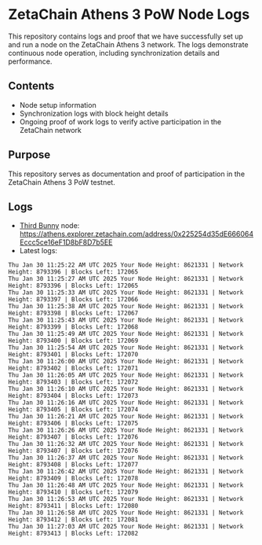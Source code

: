 # ZetaChain Athens 3 PoW Node Logs
This repository contains logs and proof that we have successfully set up and run a node on the ZetaChain Athens 3 network. The logs demonstrate continuous node operation, including synchronization details and performance.

## Contents
- Node setup information
- Synchronization logs with block height details
- Ongoing proof of work logs to verify active participation in the ZetaChain network

## Purpose
This repository serves as documentation and proof of participation in the ZetaChain Athens 3 PoW testnet.

## Logs

- [Third Bunny](https://thirdbunny.xyz/) node: https://athens.explorer.zetachain.com/address/0x225254d35dE666064Eccc5ce16eF1D8bF8D7b5EE
- Latest logs:
```
Thu Jan 30 11:25:22 AM UTC 2025 Your Node Height: 8621331 | Network Height: 8793396 | Blocks Left: 172065
Thu Jan 30 11:25:27 AM UTC 2025 Your Node Height: 8621331 | Network Height: 8793396 | Blocks Left: 172065
Thu Jan 30 11:25:33 AM UTC 2025 Your Node Height: 8621331 | Network Height: 8793397 | Blocks Left: 172066
Thu Jan 30 11:25:38 AM UTC 2025 Your Node Height: 8621331 | Network Height: 8793398 | Blocks Left: 172067
Thu Jan 30 11:25:43 AM UTC 2025 Your Node Height: 8621331 | Network Height: 8793399 | Blocks Left: 172068
Thu Jan 30 11:25:49 AM UTC 2025 Your Node Height: 8621331 | Network Height: 8793400 | Blocks Left: 172069
Thu Jan 30 11:25:54 AM UTC 2025 Your Node Height: 8621331 | Network Height: 8793401 | Blocks Left: 172070
Thu Jan 30 11:26:00 AM UTC 2025 Your Node Height: 8621331 | Network Height: 8793402 | Blocks Left: 172071
Thu Jan 30 11:26:05 AM UTC 2025 Your Node Height: 8621331 | Network Height: 8793403 | Blocks Left: 172072
Thu Jan 30 11:26:10 AM UTC 2025 Your Node Height: 8621331 | Network Height: 8793404 | Blocks Left: 172073
Thu Jan 30 11:26:16 AM UTC 2025 Your Node Height: 8621331 | Network Height: 8793405 | Blocks Left: 172074
Thu Jan 30 11:26:21 AM UTC 2025 Your Node Height: 8621331 | Network Height: 8793406 | Blocks Left: 172075
Thu Jan 30 11:26:26 AM UTC 2025 Your Node Height: 8621331 | Network Height: 8793407 | Blocks Left: 172076
Thu Jan 30 11:26:32 AM UTC 2025 Your Node Height: 8621331 | Network Height: 8793407 | Blocks Left: 172076
Thu Jan 30 11:26:37 AM UTC 2025 Your Node Height: 8621331 | Network Height: 8793408 | Blocks Left: 172077
Thu Jan 30 11:26:42 AM UTC 2025 Your Node Height: 8621331 | Network Height: 8793409 | Blocks Left: 172078
Thu Jan 30 11:26:48 AM UTC 2025 Your Node Height: 8621331 | Network Height: 8793410 | Blocks Left: 172079
Thu Jan 30 11:26:53 AM UTC 2025 Your Node Height: 8621331 | Network Height: 8793411 | Blocks Left: 172080
Thu Jan 30 11:26:58 AM UTC 2025 Your Node Height: 8621331 | Network Height: 8793412 | Blocks Left: 172081
Thu Jan 30 11:27:03 AM UTC 2025 Your Node Height: 8621331 | Network Height: 8793413 | Blocks Left: 172082
```
